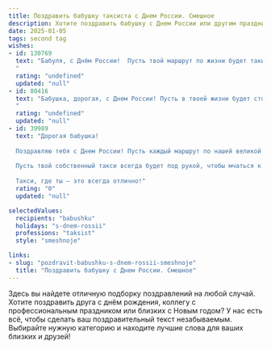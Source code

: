 ```yaml
---
title: Поздравить бабушку таксиста с Днем России. Смешное
description: Хотите поздравить бабушку с Днем России или другим праздником? Наш ИИ создаст незабываемое поздравление, а вы обязательно выделитесь среди других.  
date: 2025-01-05
tags: second tag
wishes:
- id: 130769
  text: "Бабуля, с Днём России!  Пусть твой маршрут по жизни будет таким же гладким, как асфальт на новой трассе, а пассажиры — только самые приятные и щедрые на чаевые!  Желаю тебе крепкого здоровья и чтобы пенсия всегда была \"зелёной волной\"!  С праздником!
  "
  rating: "undefined"
  updated: "null"
- id: 80416
  text: "Бабушка, дорогая, с Днем России! Пусть в твоей жизни будет столько же пассажиров, сколько у таксиста за день, но все они -  только добрые и благодарные! И не забывай, что за рулем своей жизни ты всегда - самая крутая! 🎉😁
  "
  rating: "undefined"
  updated: "null"
- id: 39989
  text: "Дорогая бабушка!
  
  Поздравляю тебя с Днем России! Пусть каждый маршрут по нашей великой стране будет легким, как твоя таксомоторная подвеска, а клиенты всегда улыбаются, как ты, когда видишь свою любимую внука! Желаю тебе, чтобы в жизни не было пробок и ненастья, а только зеленый свет на пути к самым радостным моментам. Пусть пассажиры заказывают только «Улыбку» и «Счастье»!
  
  Пусть твой собственный такси всегда будет под рукой, чтобы мчаться к лучшим воспоминаниям! С праздником тебя, бабушка!
  
  Такси, где ты — это всегда отлично!"
  rating: "0"
  updated: "null"

selectedValues:
  recipients: "babushku"
  holidays: "s-dnem-rossii"
  professions: "taksist"
  style: "smeshnoje"

links:
- slug: "pozdravit-babushku-s-dnem-rossii-smeshnoje"
  title: "Поздравить бабушку с Днем России. Смешное"
---
```


Здесь вы найдете отличную подборку поздравлений на любой случай. 
Хотите поздравить друга с днём рождения, коллегу с профессиональным праздником или близких с Новым годом? У нас есть всё, чтобы сделать ваш поздравительный текст незабываемым. Выбирайте нужную категорию и находите лучшие слова для ваших близких и друзей!
